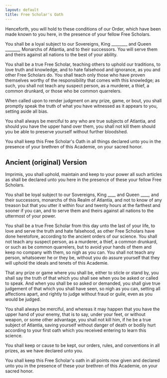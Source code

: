 ```yaml
---
layout: default
title: Free Scholar's Oath
---
```


Henceforth, you will hold to these conditions of our Order, which have been made known to you here, in the presence of your fellow Free Scholars.

You shall be a loyal subject to our Sovereigns, King ________ and Queen _______, Monarchs of Atlantia, and to their successors. You will serve them and theirs against all nations to the best of your ability.

You shall be a true Free Scholar, teaching others to uphold our traditions, to love truth and knowledge, and to hate falsehood and ignorance, as you and other Free Scholars do. You shall teach only those who have proven themselves worthy of the responsibility that comes with this knowledge; as such, you shall not teach any suspect person, as a murderer, a thief, a common drunkard, or those who be common quarrelers.

When called upon to render judgment on any prize, game, or bout, you shall promptly speak the truth of what you have witnessed as it appears to you, setting aside all bias.

You shall always be merciful to any who are true subjects of Atlantia, and should you have the upper hand over them, you shall not kill them should you be able to preserve yourself without further bloodshed.

You shall keep this Free Scholar's Oath in all things declared unto you in the presence of your brethren of this Academie, on your sacred honor.

## Ancient (original) Version

Imprimis, you shall uphold, maintain and keep to your power all such
articles as shall be declared unto you here in the presence of these your
fellow Free Scholars.

You shall be loyal subject to our Sovereigns, King ____ and Queen ____, and
their successors, monarchs of this Realm of Atlantia, and not to know of
any treason but that you utter it within four and twenty hours at the
farthest and sooner if you can, and to serve them and theirs against all
nations to the uttermost of your power.

You shall be a true Free Scholar from this day unto the last of your life,
to love and serve the truth and hate falsehood, as other Free Scholars
have done heretofore, according to the ancient orders of our science.  You
shall not teach any suspect person, as a murderer, a thief, a common
drunkard, or such as be common quarrelers, but to avoid your hands of them
and keep no company with them, so nigh as you can. You shall not teach any
person, whatsoever he or they be, without you do assure yourself that they
will uphold the ideals and tenets of this Academie.

That any prize or game where you shall be, either to sticle or stand by,
you shall say the truth of that which you shall see when you be asked or
called to speak.  And when you shall be so asked or demanded, you shall
give true judgement of that which you shall have seen, so nigh as you can,
setting all affections apart, and rightly to judge without fraud or guile,
even as you would be judged.

You shall always be merciful, and whereas it may happen that you have the
upper hand of your enemy, that is to say, under your feet, or without
weapon, or some other advantage, you shall not kill him, if he be a true
subject of Atlantia, saving yourself without danger of death or bodily hurt
according to your first oath which you received entering to learn this
science.

You shall keep or cause to be kept, our orders, rules, and conventions in
all prizes, as we have declared unto you.

You shall keep this Free Scholar's oath in all points now given and
declared unto you in the presence of these your brethren of this Academie,
on your sacred honor.
